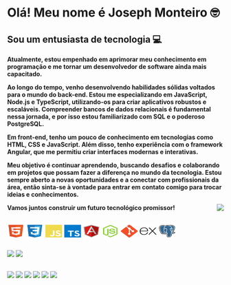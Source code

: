 # **Olá! Meu nome é Joseph Monteiro** :nerd_face:
## **Sou um entusiasta de tecnologia**  :computer:
**Atualmente, estou empenhado em aprimorar meu conhecimento em programação e me tornar um desenvolvedor de software ainda mais capacitado.**

**Ao longo do tempo, venho desenvolvendo habilidades sólidas voltados para o mundo do back-end. Estou me especializando em JavaScript, Node.js e TypeScript, utilizando-os para criar aplicativos robustos e escaláveis. Compreender bancos de dados relacionais é fundamental nessa jornada, e por isso estou familiarizado com SQL e o poderoso PostgreSQL.**

**Em front-end, tenho um pouco de conhecimento em tecnologias como HTML, CSS e JavaScript. Além disso, tenho experiência com o framework Angular, que me permitiu criar interfaces modernas e interativas.**

**Meu objetivo é continuar aprendendo, buscando desafios e colaborando em projetos que possam fazer a diferença no mundo da tecnologia. Estou sempre aberto a novas oportunidades e a conectar com profissionais da área, então sinta-se à vontade para entrar em contato comigo para trocar ideias e conhecimentos.**

**Vamos juntos construir um futuro tecnológico promissor!**
<img align="right" height="350em" src="https://i.picasion.com/pic92/3a900a33801e8d2b4e457c307ea3b267.gif">
<div style="display: inline_block"><br>
  <img align="center" alt="Joseph-HTML" height="30" width="40" src="https://raw.githubusercontent.com/devicons/devicon/master/icons/html5/html5-original.svg">
  <img align="center" alt="Joseph-CSS" height="30" width="40" src="https://raw.githubusercontent.com/devicons/devicon/master/icons/css3/css3-original.svg">
  <img align="center" alt="Joseph-Js" height="30" width="40" src="https://raw.githubusercontent.com/devicons/devicon/master/icons/javascript/javascript-plain.svg">
  <img align="center" alt="Joseph-Ts" height="30" width="40" src="https://raw.githubusercontent.com/devicons/devicon/master/icons/typescript/typescript-plain.svg">
  <img align="center" alt="Joseph-Angular" height="30" width="40" src="https://raw.githubusercontent.com/devicons/devicon/master/icons/angularjs/angularjs-original.svg">
  <img align="center" alt="Joseph-NodeJs" height="30" width="40" src="https://raw.githubusercontent.com/devicons/devicon/master/icons/nodejs/nodejs-original.svg">
  <img align="center" alt="Joseph-Git" height="30" width="40" src="https://raw.githubusercontent.com/devicons/devicon/master/icons/git/git-original.svg">
  <img align="center" alt="Joseph-Express" height="30" width="40" src="https://raw.githubusercontent.com/devicons/devicon/master/icons/express/express-original.svg">
  <img align="center" alt="Joseph-CSS" height="30" width="40" src="https://raw.githubusercontent.com/devicons/devicon/master/icons/postgresql/postgresql-original.svg">
</div>

  ##
  
<picture>
  <source
    srcset="https://github-readme-stats.vercel.app/api?username=negojoseph&show_icons=true&theme=radical"
  />
  <source
    srcset="https://github-readme-stats.vercel.app/api?username=negojoseph&show_icons=true"
    media="(prefers-color-scheme: light), (prefers-color-scheme: no-preference)"
  />
  <img src="https://github-readme-stats.vercel.app/api?username=negojoseph&show_icons=true" />
</picture>

<picture>
  <source
    srcset="https://github-readme-stats.vercel.app/api/top-langs/?username=negojoseph&theme=radical&layout=compact"
  />
  <source
    srcset="https://github-readme-stats.vercel.app/api/top-langs/?username=negojoseph&layout=donut"
  />
  <img src="https://github-readme-stats.vercel.app/api?username=negojoseph&show_icons=true" />
</picture>

  ##

<div> 
  <a href="https://www.instagram.com/prof.josephmonteiro/" target="_blank"><img src="https://img.shields.io/badge/-Instagram-%23E4405F?style=for-the-badge&logo=instagram&logoColor=white" target="_blank"></a>
 	<a href="https://www.tiktok.com/@prof.josephmonteiro?lang=pt-BR" target="_blank"><img src="https://img.shields.io/badge/Tiktok-%23333?style=for-the-badge&logo=tiktok&logoColor=white" target="_blank"></a>
 <a href="https://discord.com/channels/702516391584202802/892024495727067177" target="_blank"><img src="https://img.shields.io/badge/Discord-7289DA?style=for-the-badge&logo=discord&logoColor=white" target="_blank"></a> 
  <a href = "mailto:negojoseph@gmail.com"><img src="https://img.shields.io/badge/-Gmail-FF0000?style=for-the-badge&logo=gmail&logoColor=white" target="_blank"></a>
  <a href="https://www.linkedin.com/in/joseph-monteiro-86946049/" target="_blank"><img src="https://img.shields.io/badge/-LinkedIn-%230077B5?style=for-the-badge&logo=linkedin&logoColor=white" target="_blank"></a> 
  <a href="https://wa.me/88997108826" target="_blank"><img src="https://img.shields.io/badge/-Whatsapp-%06C23C?style=for-the-badge&logo=whatsapp&logoColor=white" target="_blank"></a>
</div>
